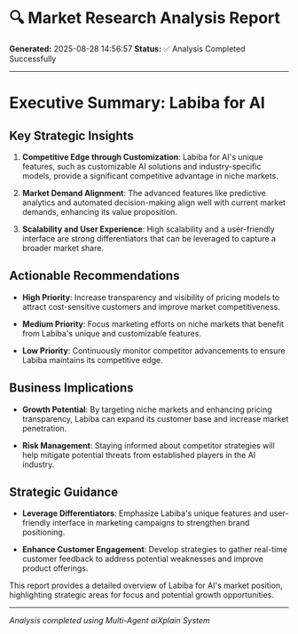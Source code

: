 # 🔍 Market Research Analysis Report

**Generated:** 2025-08-28 14:56:57
**Status:** ✅ Analysis Completed Successfully

---

# Executive Summary: Labiba for AI

## Key Strategic Insights

1. **Competitive Edge through Customization**: Labiba for AI's unique features, such as customizable AI solutions and industry-specific models, provide a significant competitive advantage in niche markets.

2. **Market Demand Alignment**: The advanced features like predictive analytics and automated decision-making align well with current market demands, enhancing its value proposition.

3. **Scalability and User Experience**: High scalability and a user-friendly interface are strong differentiators that can be leveraged to capture a broader market share.

## Actionable Recommendations

- **High Priority**: Increase transparency and visibility of pricing models to attract cost-sensitive customers and improve market competitiveness.

- **Medium Priority**: Focus marketing efforts on niche markets that benefit from Labiba's unique and customizable features.

- **Low Priority**: Continuously monitor competitor advancements to ensure Labiba maintains its competitive edge.

## Business Implications

- **Growth Potential**: By targeting niche markets and enhancing pricing transparency, Labiba can expand its customer base and increase market penetration.

- **Risk Management**: Staying informed about competitor strategies will help mitigate potential threats from established players in the AI industry.

## Strategic Guidance

- **Leverage Differentiators**: Emphasize Labiba's unique features and user-friendly interface in marketing campaigns to strengthen brand positioning.

- **Enhance Customer Engagement**: Develop strategies to gather real-time customer feedback to address potential weaknesses and improve product offerings.

This report provides a detailed overview of Labiba for AI's market position, highlighting strategic areas for focus and potential growth opportunities.

---

*Analysis completed using Multi-Agent aiXplain System*
